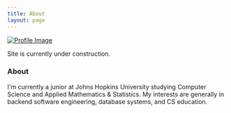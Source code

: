 ```yaml
---
title: About
layout: page
---
```


<a href="{{ site.url }}">
<img src="{% if site.external-image %}{{ site.picture }}{% else %}{{ site.url }}/{{ site.picture }}{% endif %}" alt="Profile Image" />
</a>

<p> Site is currently under construction. </p>

<h3>About</h3>

<p> I'm currently a junior at Johns Hopkins University studying Computer Science and Applied Mathematics & Statistics. My interests are generally in backend software engineering, database systems, and CS education. </p>
